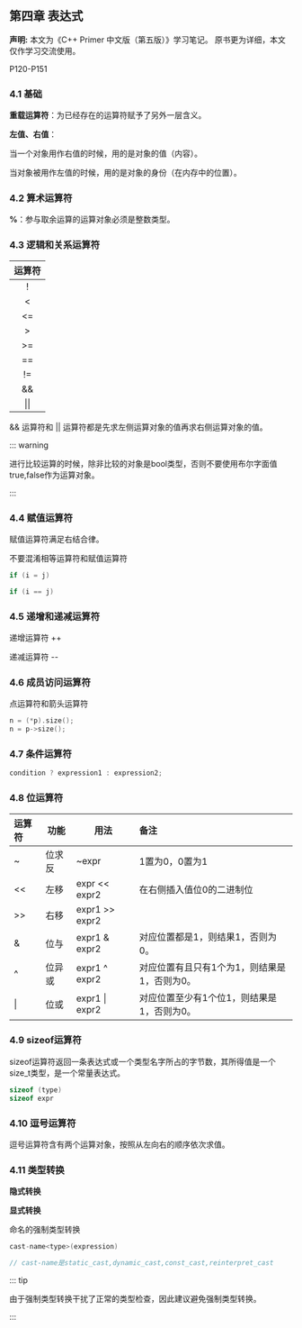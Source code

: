 ## 第四章 表达式

**声明:**
本文为《C++ Primer 中文版（第五版）》学习笔记。
原书更为详细，本文仅作学习交流使用。

P120-P151

### 4.1 基础

**重载运算符**：为已经存在的运算符赋予了另外一层含义。

**左值、右值**：

当一个对象用作右值的时候，用的是对象的值（内容）。

当对象被用作左值的时候，用的是对象的身份（在内存中的位置）。

### 4.2 算术运算符

**%**：参与取余运算的运算对象必须是整数类型。

### 4.3 逻辑和关系运算符

| 运算符 |
| :----:|
| ! |
| < |
| <= |
| > |
| >= |
| == |
| != |
| && |
| \|\| |

&& 运算符和 || 运算符都是先求左侧运算对象的值再求右侧运算对象的值。    

::: warning

进行比较运算的时候，除非比较的对象是bool类型，否则不要使用布尔字面值true,false作为运算对象。

:::

### 4.4 赋值运算符

赋值运算符满足右结合律。

不要混淆相等运算符和赋值运算符

```c++
if (i = j)

if (i == j)
```

### 4.5 递增和递减运算符

递增运算符 ++

递减运算符 --

### 4.6 成员访问运算符

点运算符和箭头运算符

```c++
n = (*p).size();
n = p->size();
```

### 4.7 条件运算符

```c++
condition ? expression1 : expression2;
```

### 4.8 位运算符

| 运算符 | 功能   | 用法           | 备注                                         |
| :----- | ------ | -------------- | :------------------------------------------- |
| ~      | 位求反 | ~expr          | 1置为0，0置为1                               |
| <<     | 左移   | expr << expr2  | 在右侧插入值位0的二进制位                    |
| >>     | 右移   | expr1 >> expr2 |                                              |
| &      | 位与   | expr1 & expr2  | 对应位置都是1，则结果1，否则为0。            |
| ^      | 位异或 | expr1 ^ expr2  | 对应位置有且只有1个为1，则结果是1，否则为0。 |
| \|     | 位或   | expr1 \| expr2 | 对应位置至少有1个位1，则结果是1，否则为0。   |

### 4.9 sizeof运算符

sizeof运算符返回一条表达式或一个类型名字所占的字节数，其所得值是一个size_t类型，是一个常量表达式。

```c++
sizeof (type)
sizeof expr
```

### 4.10 逗号运算符

逗号运算符含有两个运算对象，按照从左向右的顺序依次求值。

### 4.11 类型转换

**隐式转换**

**显式转换**

命名的强制类型转换

```c++
cast-name<type>(expression)

// cast-name是static_cast,dynamic_cast,const_cast,reinterpret_cast
```

::: tip

由于强制类型转换干扰了正常的类型检查，因此建议避免强制类型转换。

:::